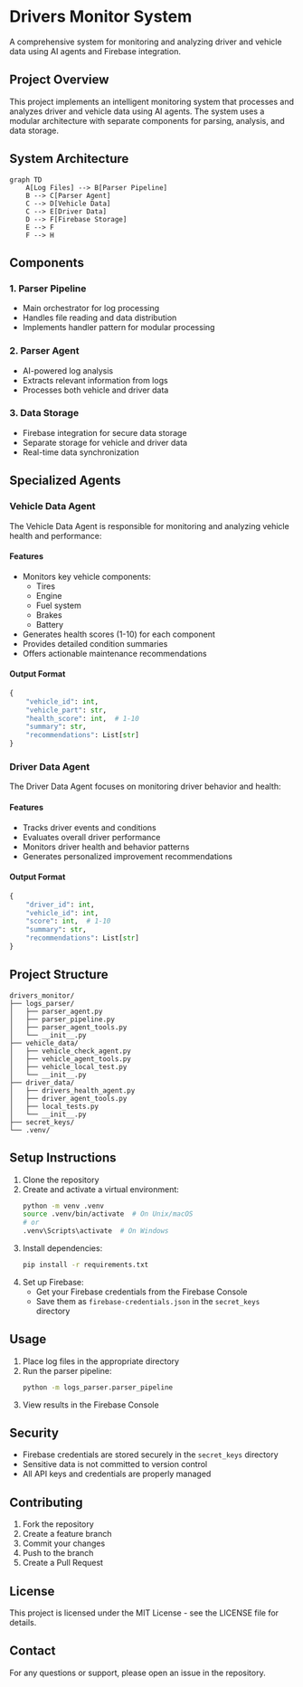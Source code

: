 # Drivers Monitor System

A comprehensive system for monitoring and analyzing driver and vehicle data using AI agents and Firebase integration.

## Project Overview

This project implements an intelligent monitoring system that processes and analyzes driver and vehicle data using AI agents. The system uses a modular architecture with separate components for parsing, analysis, and data storage.

## System Architecture

```mermaid
graph TD
    A[Log Files] --> B[Parser Pipeline]
    B --> C[Parser Agent]
    C --> D[Vehicle Data]
    C --> E[Driver Data]
    D --> F[Firebase Storage]
    E --> F
    F --> H
```

## Components

### 1. Parser Pipeline
- Main orchestrator for log processing
- Handles file reading and data distribution
- Implements handler pattern for modular processing

### 2. Parser Agent
- AI-powered log analysis
- Extracts relevant information from logs
- Processes both vehicle and driver data

### 3. Data Storage
- Firebase integration for secure data storage
- Separate storage for vehicle and driver data
- Real-time data synchronization


## Specialized Agents

### Vehicle Data Agent
The Vehicle Data Agent is responsible for monitoring and analyzing vehicle health and performance:

#### Features
- Monitors key vehicle components:
  - Tires
  - Engine
  - Fuel system
  - Brakes
  - Battery
- Generates health scores (1-10) for each component
- Provides detailed condition summaries
- Offers actionable maintenance recommendations

#### Output Format
```python
{
    "vehicle_id": int,
    "vehicle_part": str,
    "health_score": int,  # 1-10
    "summary": str,
    "recommendations": List[str]
}
```

### Driver Data Agent
The Driver Data Agent focuses on monitoring driver behavior and health:

#### Features
- Tracks driver events and conditions
- Evaluates overall driver performance
- Monitors driver health and behavior patterns
- Generates personalized improvement recommendations

#### Output Format
```python
{
    "driver_id": int,
    "vehicle_id": int,
    "score": int,  # 1-10
    "summary": str,
    "recommendations": List[str]
}
```

## Project Structure

```
drivers_monitor/
├── logs_parser/
│   ├── parser_agent.py
│   ├── parser_pipeline.py
│   ├── parser_agent_tools.py
│   └── __init__.py
├── vehicle_data/
│   ├── vehicle_check_agent.py
│   ├── vehicle_agent_tools.py
│   ├── vehicle_local_test.py
│   └── __init__.py
├── driver_data/
│   ├── drivers_health_agent.py
│   ├── driver_agent_tools.py
│   ├── local_tests.py
│   └── __init__.py
├── secret_keys/
└── .venv/
```

## Setup Instructions

1. Clone the repository
2. Create and activate a virtual environment:
   ```bash
   python -m venv .venv
   source .venv/bin/activate  # On Unix/macOS
   # or
   .venv\Scripts\activate  # On Windows
   ```
3. Install dependencies:
   ```bash
   pip install -r requirements.txt
   ```
4. Set up Firebase:
   - Get your Firebase credentials from the Firebase Console
   - Save them as `firebase-credentials.json` in the `secret_keys` directory

## Usage

1. Place log files in the appropriate directory
2. Run the parser pipeline:
   ```bash
   python -m logs_parser.parser_pipeline
   ```
3. View results in the Firebase Console

## Security

- Firebase credentials are stored securely in the `secret_keys` directory
- Sensitive data is not committed to version control
- All API keys and credentials are properly managed

## Contributing

1. Fork the repository
2. Create a feature branch
3. Commit your changes
4. Push to the branch
5. Create a Pull Request

## License

This project is licensed under the MIT License - see the LICENSE file for details.

## Contact

For any questions or support, please open an issue in the repository. 